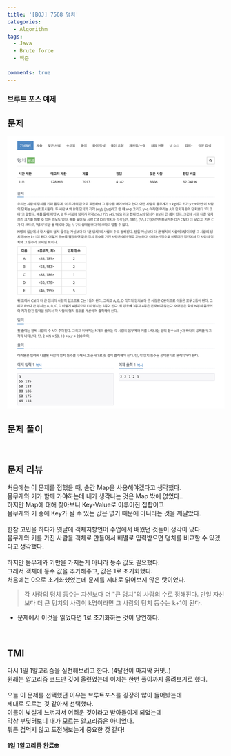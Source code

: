 ```yaml
---
title: '[BOJ] 7568 덩치'
categories:
  - Algorithm
tags:
  - Java
  - Brute force
  - 백준

comments: true
---
```

### 브루트 포스 예제

## 문제
 <a href="/assets/images/BOJ7568.png"><img src="/assets/images/BOJ7568.png"></a>
 <br/>

## 문제 풀이

<script src="https://gist.github.com/kyeahen/354b31d84674b4d295133477ef2418ad.js"></script>
<br/>

## 문제 리뷰

처음에는 이 문제를 접했을 때, 순간 Map을 사용해야겠다고 생각했다. <br/>
몸무게와 키가 함께 가야하는데 내가 생각나는 것은 Map 밖에 없었다..<br/>
하지만 Map에 대해 찾아보니 Key-Value로 이루어진 집합이고<br/>
몸무게와 키 중에 Key가 될 수 있는 값은 없기 때문에 아니라는 것을 깨달았다.<br/>
<br/>
한참 고민을 하다가 옛날에 객체지향언어 수업에서 배웠던 것들이 생각이 났다.<br/>
몸무게와 키를 가진 사람을 객체로 만들어서 배열로 입력받으면 덩치를 비교할 수 있겠다고 생각했다.<br/>
<br/>
하지만 몸무게와 키만을 가지는게 아니라 등수 값도 필요했다.<br/>
그래서 객체에 등수 값을 추가해주고, 값은 1로 초기화했다.<br/>
처음에는 0으로 초기화했었는데 문제를 제대로 읽어보지 않은 탓이었다.<br/>

> 각 사람의 덩치 등수는 자신보다 더 "큰 덩치"의 사람의 수로 정해진다.
만일 자신보다 더 큰 덩치의 사람이 k명이라면 그 사람의 덩치 등수는 k+1이 된다.

- 문제에서 이것을 읽었다면 1로 초기화하는 것이 당연하다.

<br/>

## TMI

다시 1일 1알고리즘을 실천해보려고 한다. (4달전이 마지막 커밋..)<br/>
원래는 알고리즘 코드만 깃에 올렸었는데 이제는 한번 풀이까지 올려보기로 했다.<br/>
<br/>
오늘 이 문제를 선택했던 이유는 브루트포스를 굉장히 많이 들어봤는데<br/>
제대로 모르는 것 같아서 선택했다.<br/>
이름이 낯설게 느껴져서 어려운 것이라고 받아들이게 되었는데<br/>
막상 부딫혀보니 내가 모르는 알고리즘은 아니었다.<br/>
뭐든 겁먹지 않고 도전해보는게 중요한 것 같다!<br/>
<br/>
**1일 1알고리즘 완료🤓**


